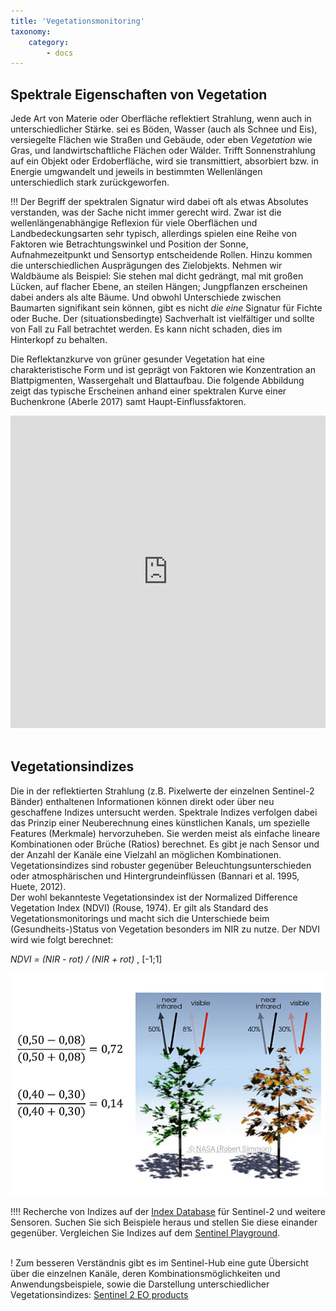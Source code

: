 ```yaml
---
title: 'Vegetationsmonitoring'
taxonomy:
    category:
        - docs
---
```


## Spektrale Eigenschaften von Vegetation

Jede Art von Materie oder Oberfläche reflektiert Strahlung, wenn auch in unterschiedlicher Stärke.
sei es Böden, Wasser (auch als Schnee und Eis), versiegelte Flächen wie Straßen und Gebäude, oder eben *Vegetation* wie Gras, und landwirtschaftliche Flächen oder Wälder.
Trifft Sonnenstrahlung auf ein Objekt oder Erdoberfläche, wird sie transmittiert, absorbiert bzw. in Energie umgwandelt und jeweils in bestimmten Wellenlängen unterschiedlich stark zurückgeworfen.

!!! Der Begriff der spektralen Signatur wird dabei oft als etwas Absolutes verstanden, was der Sache nicht immer gerecht wird. Zwar ist die wellenlängenabhängige Reflexion für viele Oberflächen und Landbedeckungsarten sehr typisch, allerdings spielen eine Reihe von Faktoren wie Betrachtungswinkel und Position der Sonne, Aufnahmezeitpunkt und Sensortyp entscheidende Rollen. Hinzu kommen die unterschiedlichen Ausprägungen des Zielobjekts.
Nehmen wir Waldbäume als Beispiel: Sie stehen mal dicht gedrängt, mal mit großen Lücken, auf flacher Ebene, an steilen Hängen; Jungpflanzen erscheinen dabei anders als alte Bäume. Und obwohl Unterschiede zwischen Baumarten signifikant sein können, gibt es nicht *die eine* Signatur für Fichte oder Buche. Der (situationsbedingte) Sachverhalt ist vielfältiger und sollte von Fall zu Fall betrachtet werden. Es kann nicht schaden, dies im Hinterkopf zu behalten.  

Die Reflektanzkurve von grüner gesunder Vegetation hat eine charakteristische Form und ist geprägt von Faktoren wie Konzentration an Blattpigmenten, Wassergehalt und Blattaufbau. Die folgende Abbildung zeigt das typische Erscheinen anhand einer spektralen Kurve einer Buchenkrone (Aberle 2017) samt Haupt-Einflussfaktoren.

<style>iframe{max-width: 600px; width: 100%; height: 500px; max-height: 600px}</style>
<iframe src="https://h5p.org/h5p/embed/240206" width="100%" max-width=600 max-height="600" height=400 frameborder="0" allowfullscreen="allowfullscreen"></iframe>
<br><br>

## Vegetationsindizes
Die in der reflektierten Strahlung (z.B. Pixelwerte der einzelnen Sentinel-2 Bänder) enthaltenen Informationen können direkt oder über neu geschaffene Indizes untersucht werden. Spektrale Indizes verfolgen dabei das Prinzip einer Neuberechnung eines künstlichen Kanals, um spezielle Features (Merkmale) hervorzuheben. Sie werden meist als einfache lineare Kombinationen oder Brüche (Ratios) berechnet. Es gibt je nach Sensor und der Anzahl der Kanäle eine Vielzahl an möglichen Kombinationen.
Vegetationsindizes sind robuster gegenüber Beleuchtungsunterschieden oder atmosphärischen und Hintergrundeinflüssen (Bannari et al. 1995, Huete, 2012).  
Der wohl bekannteste Vegetationsindex ist der Normalized Difference Vegetation Index (NDVI) (Rouse, 1974). Er gilt als Standard des Vegetationsmonitorings und macht sich die Unterschiede beim (Gesundheits-)Status von Vegetation besonders im NIR zu nutze.
Der NDVI wird wie folgt berechnet:

*NDVI = (NIR - rot) / (NIR + rot)* ,  [-1;1]

![NDVI](NDVI_calculation.png)

!!!! Recherche von Indizes auf der [Index Database](https://www.indexdatabase.de/) für Sentinel-2 und weitere Sensoren.
Suchen Sie sich Beispiele heraus und stellen Sie diese einander gegenüber. Vergleichen Sie Indizes auf dem [Sentinel Playground](https://apps.sentinel-hub.com/sentinel-playground/?source=S2&lat=50.03619419013074&lng=8.040962219238281&zoom=13&preset=1_NATURAL_COL0R&layers=B02,B12,B08&maxcc=20&gain=1.0&gamma=1.0&time=2015-01-01|2018-05-17&atmFilter=&showDates=false).
<br><br>

! Zum besseren Verständnis gibt es im Sentinel-Hub eine gute Übersicht über die einzelnen Kanäle, deren Kombinationsmöglichkeiten und Anwendungsbeispiele, sowie die Darstellung unterschiedlicher Vegetationsindizes: [Sentinel 2 EO products](https://www.sentinel-hub.com/develop/documentation/eo_products/Sentinel2EOproducts)
